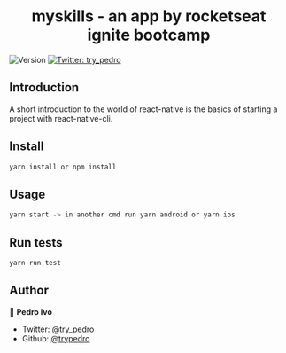 <h1 align="center"> myskills - an app by rocketseat ignite bootcamp </h1>
<p>
  <img alt="Version" src="https://img.shields.io/badge/version-0.0.1-blue.svg?cacheSeconds=2592000" />
  <a href="https://twitter.com/try_pedro" target="_blank">
    <img alt="Twitter: try_pedro" src="https://img.shields.io/twitter/follow/try_pedro.svg?style=social" />
  </a>
</p>

## Introduction

A short introduction to the world of react-native is the basics of starting a project with react-native-cli.

## Install

```sh
yarn install or npm install
```

## Usage

```sh
yarn start -> in another cmd run yarn android or yarn ios
```

## Run tests

```sh
yarn run test
```

## Author

👤 **Pedro Ivo**

* Twitter: [@try\_pedro](https://twitter.com/try_pedro)
* Github: [@trypedro](https://github.com/trypedro)
